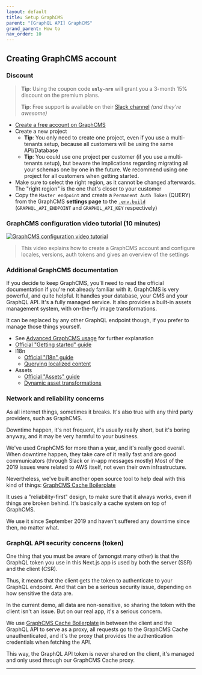 ```yaml
---
layout: default
title: Setup GraphCMS
parent: "[GraphQL API] GraphCMS"
grand_parent: How to
nav_order: 10
---
```


## Creating GraphCMS account

### Discount

> **Tip**: Using the coupon code **`unly-nrn`** will grant you a 3-month 15% discount on the premium plans.
>
> **Tip**: Free support is available on their [Slack channel](https://graphcms.slack.com) _(and they're awesome)_

- [Create a free account on GraphCMS](https://graphcms.com/?ref=unly-nrn)
- Create a new project
    - **Tip**: You only need to create one project, even if you use a multi-tenants setup, because all customers will be using the same API/Database
    - **Tip**: You could use one project per customer (if you use a multi-tenants setup), but beware the implications regarding migrating all your schemas one by one in the future. We recommend using one project for all customers when getting started.
- Make sure to select the right region, as it cannot be changed afterwards. The "right region" is the one that's closer to your customer
- Copy the `Master endpoint` and create a `Permanent Auth Token` (QUERY) from the GraphCMS **settings page** to the [`.env.build`](.env.build) (`GRAPHQL_API_ENDPOINT` and `GRAPHQL_API_KEY` respectively)

### GraphCMS configuration video tutorial (10 minutes)
[![GraphCMS configuration video tutorial](https://img.youtube.com/vi/ig5a7LXTiBM/maxresdefault.jpg)](http://youtu.be/ig5a7LXTiBM?hd=1)

> This video explains how to create a GraphCMS account and configure locales, versions, auth tokens and gives an overview of the settings

### Additional GraphCMS documentation

If you decide to keep GraphCMS, you'll need to read the official documentation if you're not already familiar with it.
GraphCMS is very powerful, and quite helpful. It handles your database, your CMS and your GraphQL API. It's a fully managed service.
It also provides a built-in assets management system, with on-the-fly image transformations.

It can be replaced by any other GraphQL endpoint though, if you prefer to manage those things yourself.

- See [Advanced GraphCMS usage](#advanced-graphcms-usage) for further explanation
- [Official "Getting started" guide](https://graphcms.com/docs/getting-started?ref=unly-nrn)
- I18n
    - [Official "I18n" guide](https://graphcms.com/docs/guides/i18n/)
    - [Querying localized content](https://graphcms.com/docs/api/content-api/#querying-localized-content)
- Assets
    - [Official "Assets" guide](https://graphcms.com/docs/assets/general)
    - [Dynamic asset transformations](https://graphcms.com/docs/assets/transformations)

### Network and reliability concerns

As all internet things, sometimes it breaks. It's also true with any third party providers, such as GraphCMS.

Downtime happen, it's not frequent, it's usually really short, but it's boring anyway, and it may be very harmful to your business.

We've used GraphCMS for more than a year, and it's really good overall. When downtime happen, they take care of it really fast and are good communicators (through Slack or in-app messages mostly)
Most of the 2019 issues were related to AWS itself, not even their own infrastructure.

Nevertheless, we've built another open source tool to help deal with this kind of things: [GraphCMS Cache Boilerplate](https://github.com/UnlyEd/GraphCMS-cache-boilerplate)

It uses a "reliability-first" design, to make sure that it always works, even if things are broken behind. It's basically a cache system on top of GraphCMS.

We use it since September 2019 and haven't suffered any downtime since then, no matter what.

### GraphQL API security concerns (token)

One thing that you must be aware of (amongst many other) is that the GraphQL token you use in this Next.js app is used by both the server (SSR) and the client (CSR).

Thus, it means that the client gets the token to authenticate to your GraphQL endpoint. And that can be a serious security issue, depending on how sensitive the data are.

In the current demo, all data are non-sensitive, so sharing the token with the client isn't an issue. But on our real app, it's a serious concern.

We use [GraphCMS Cache Boilerplate](https://github.com/UnlyEd/GraphCMS-cache-boilerplate) in between the client and the GraphQL API to serve as a proxy, all requests go to the GraphCMS Cache unauthenticated, and it's the proxy that provides the authentication credentials when fetching the API.

This way, the GraphQL API token is never shared on the client, it's managed and only used through our GraphCMS Cache proxy.

---
